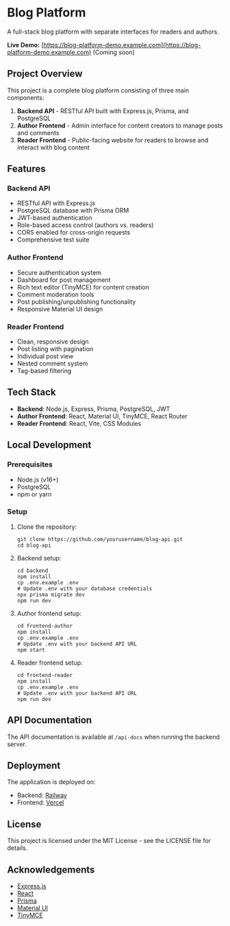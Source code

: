 # Blog Platform

A full-stack blog platform with separate interfaces for readers and authors.

**Live Demo:** [https://blog-platform-demo.example.com](https://blog-platform-demo.example.com) (Coming soon)

## Project Overview

This project is a complete blog platform consisting of three main components:

1. **Backend API** - RESTful API built with Express.js, Prisma, and PostgreSQL
2. **Author Frontend** - Admin interface for content creators to manage posts and comments
3. **Reader Frontend** - Public-facing website for readers to browse and interact with blog content

## Features

### Backend API
- RESTful API with Express.js
- PostgreSQL database with Prisma ORM
- JWT-based authentication
- Role-based access control (authors vs. readers)
- CORS enabled for cross-origin requests
- Comprehensive test suite

### Author Frontend
- Secure authentication system
- Dashboard for post management
- Rich text editor (TinyMCE) for content creation
- Comment moderation tools
- Post publishing/unpublishing functionality
- Responsive Material UI design

### Reader Frontend
- Clean, responsive design
- Post listing with pagination
- Individual post view
- Nested comment system
- Tag-based filtering

## Tech Stack

- **Backend**: Node.js, Express, Prisma, PostgreSQL, JWT
- **Author Frontend**: React, Material UI, TinyMCE, React Router
- **Reader Frontend**: React, Vite, CSS Modules

## Local Development

### Prerequisites
- Node.js (v16+)
- PostgreSQL
- npm or yarn

### Setup

1. Clone the repository:
   ```
   git clone https://github.com/yourusername/blog-api.git
   cd blog-api
   ```

2. Backend setup:
   ```
   cd backend
   npm install
   cp .env.example .env
   # Update .env with your database credentials
   npx prisma migrate dev
   npm run dev
   ```

3. Author frontend setup:
   ```
   cd frontend-author
   npm install
   cp .env.example .env
   # Update .env with your backend API URL
   npm start
   ```

4. Reader frontend setup:
   ```
   cd frontend-reader
   npm install
   cp .env.example .env
   # Update .env with your backend API URL
   npm run dev
   ```

## API Documentation

The API documentation is available at `/api-docs` when running the backend server.

## Deployment

The application is deployed on:
- Backend: [Railway](https://railway.app)
- Frontend: [Vercel](https://vercel.com)

## License

This project is licensed under the MIT License - see the LICENSE file for details.

## Acknowledgements

- [Express.js](https://expressjs.com/)
- [React](https://reactjs.org/)
- [Prisma](https://www.prisma.io/)
- [Material UI](https://mui.com/)
- [TinyMCE](https://www.tiny.cloud/)